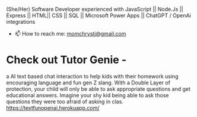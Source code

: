 (She/Her)
Software Developer experienced with JavaScript || Node.Js || Express || HTML|| CSS || SQL || Microsoft Power Apps || ChatGPT / OpenAi integrations

- 📫 How to reach me: momchrysti@gmail.com

# Check out Tutor Genie - 
a AI text based chat interaction to help kids with their homework using encouraging language and fun gen Z slang. With a Double Layer of protection, your child will only be able to ask appropriate questions and get educational answers. Imagine your shy kid being able to ask those questions they were too afraid of asking in clas.
https://textfunopenai.herokuapp.com/

<!---
unnamedmistress/unnamedmistress is a ✨ special ✨ repository because its `README.md` (this file) appears on your GitHub profile.
You can click the Preview link to take a look at your changes.
--->
